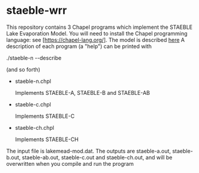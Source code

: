# staeble-wrr


This repository contains 3 Chapel programs which implement the STAEBLE
Lake Evaporation Model.
You will need to install the Chapel programming language: see [https://chapel-lang.org/].
The model is described [here](https://doi.org/10.1002/essoar.10511612.1)
A description of each program (a "help") can be printed with

./staeble-n --describe

(and so forth)

- staeble-n.chpl

  Implements STAEBLE-A, STAEBLE-B and STAEBLE-AB

- staeble-c.chpl

  Implements STAEBLE-C

- staeble-ch.chpl

  Implements STAEBLE-CH

The input file is lakemead-mod.dat. The outputs are staeble-a.out,
staeble-b.out, staeble-ab.out, staeble-c.out and staeble-ch.out, and
will be overwritten when you compile and run the program
